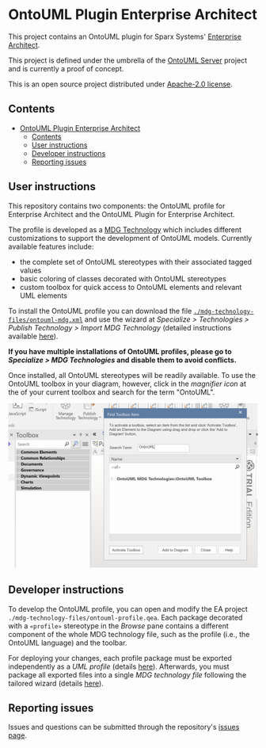 # OntoUML Plugin Enterprise Architect

This project contains an OntoUML plugin for Sparx Systems' [Enterprise Architect](https://sparxsystems.com/).

This project is defined under the umbrella of the [OntoUML Server](https://github.com/OntoUML/ontouml-server) project and is currently a proof of concept.

This is an open source project distributed under [Apache-2.0 license](./LICENSE.txt).

## Contents

- [OntoUML Plugin Enterprise Architect](#ontouml-plugin-enterprise-architect)
  - [Contents](#contents)
  - [User instructions](#user-instructions)
  - [Developer instructions](#developer-instructions)
  - [Reporting issues](#reporting-issues)

## User instructions

This repository contains two components: the OntoUML profile for Enterprise Architect and the OntoUML Plugin for Enterprise Architect.

The profile is developed as a [MDG Technology](https://sparxsystems.com/enterprise_architect_user_guide/16.1/modeling_frameworks/mdg_technologies.html) which includes different customizations to support the development of OntoUML models. Currently available features include:

- the complete set of OntoUML stereotypes with their associated tagged values
- basic coloring of classes decorated with OntoUML stereotypes
- custom toolbox for quick access to OntoUML elements and relevant UML elements

To install the OntoUML profile you can download the file [`./mdg-technology-files/ontouml-mdg.xml`](./mdg-technology-files/ontouml-mdg.xml) and use the wizard at *Specialize > Technologies > Publish Technology > Import MDG Technology* (detailed instructions available [here](https://sparxsystems.com/enterprise_architect_user_guide/16.1/modeling_frameworks/importmdgtechnologies.html)).

**If you have multiple installations of OntoUML profiles, please go to *Specialize > MDG Technologies* and disable them to avoid conflicts.**

Once installed, all OntoUML stereotypes will be readily available. To use the OntoUML toolbox in your diagram, however, click in the *magnifier icon* at the of your current toolbox and search for the term "OntoUML".

![](./mdg-technology-files/ontouml-toolbox.png)

## Developer instructions

To develop the OntoUML profile, you can open and modify the EA project `./mdg-technology-files/ontouml-profile.qea`. Each package decorated with a `«profile»` stereotype in the *Browse* pane contains a different component of the whole MDG technology file, such as the profile (i.e., the OntoUML language) and the toolbar. 

For deploying your changes, each profile package must be exported independently as a *UML profile* (details [here]((https://sparxsystems.com/enterprise_architect_user_guide/16.1/modeling_frameworks/exportprofile_2.html))). Afterwards, you must package all exported files into a single *MDG technology file* following the tailored wizard (details [here](https://sparxsystems.com/enterprise_architect_user_guide/16.1/modeling_frameworks/creatingmdgtechnologies.html)).

## Reporting issues

Issues and questions can be submitted through the repository's [issues page](https://github.com/OntoUML/ontouml-ea-plugin/issues).
